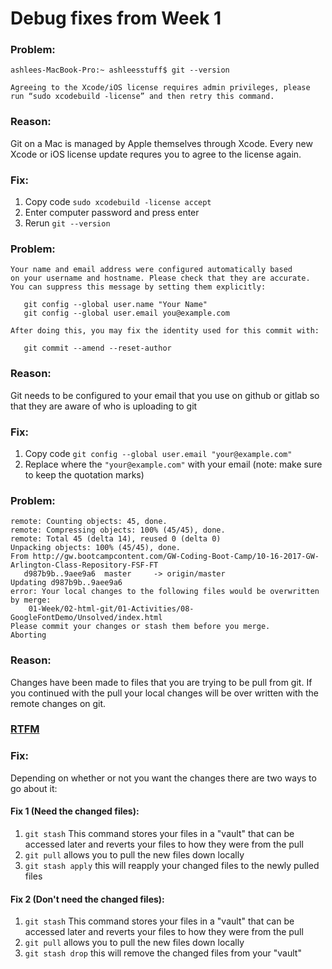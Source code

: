 # Debug fixes from Week 1

### Problem:
```
ashlees-MacBook-Pro:~ ashleesstuff$ git --version

Agreeing to the Xcode/iOS license requires admin privileges, please run “sudo xcodebuild -license” and then retry this command.
```

### Reason:
Git on a Mac is managed by Apple themselves through Xcode. Every new Xcode or iOS license update requres you to agree to the license again.

### Fix:
1. Copy code `sudo xcodebuild -license accept`
2. Enter computer password and press enter
3. Rerun `git --version`


### Problem:
```
Your name and email address were configured automatically based
on your username and hostname. Please check that they are accurate.
You can suppress this message by setting them explicitly:

   git config --global user.name "Your Name"
   git config --global user.email you@example.com

After doing this, you may fix the identity used for this commit with:

   git commit --amend --reset-author
```

### Reason:
Git needs to be configured to your email that you use on github or gitlab so that they are aware of who is uploading to git

### Fix:
1. Copy code `git config --global user.email "your@example.com"`
2. Replace where the `"your@example.com"` with your email (note: make sure to keep the quotation marks)

### Problem:
```
remote: Counting objects: 45, done.
remote: Compressing objects: 100% (45/45), done.
remote: Total 45 (delta 14), reused 0 (delta 0)
Unpacking objects: 100% (45/45), done.
From http://gw.bootcampcontent.com/GW-Coding-Boot-Camp/10-16-2017-GW-Arlington-Class-Repository-FSF-FT
   d987b9b..9aee9a6  master     -> origin/master
Updating d987b9b..9aee9a6
error: Your local changes to the following files would be overwritten by merge:
    01-Week/02-html-git/01-Activities/08-GoogleFontDemo/Unsolved/index.html
Please commit your changes or stash them before you merge.
Aborting
```

### Reason:
Changes have been made to files that you are trying to be pull from git. If you continued with the pull your local changes will be over written with the remote changes on git.
### [RTFM](https://git-scm.com/book/en/v1/Git-Tools-Stashing)

### Fix:
Depending on whether or not you want the changes there are two ways to go about it:

#### Fix 1 (Need the changed files):
1. `git stash` This command stores your files in a "vault" that can be accessed later and reverts your files to how they were from the pull
2. `git pull` allows you to pull the new files down locally
3. `git stash apply` this will reapply your changed files to the newly pulled files

#### Fix 2 (Don't need the changed files):
1. `git stash` This command stores your files in a "vault" that can be accessed later and reverts your files to how they were from the pull
2. `git pull` allows you to pull the new files down locally
3. `git stash drop` this will remove the changed files from your "vault"
